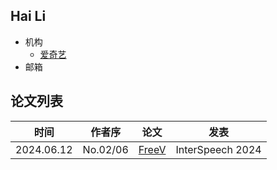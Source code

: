 ## Hai Li

- 机构
  - [爱奇艺](../Institutions/CHN-iQIYI.md)
- 邮箱

## 论文列表

| 时间 | 作者序 | 论文 | 发表 |
|:-:|:-:|---|---|
| 2024.06.12 | No.02/06 | [FreeV](../Models/TTS3_Vocoder/2024.06.12_FreeV.md) | InterSpeech 2024 |